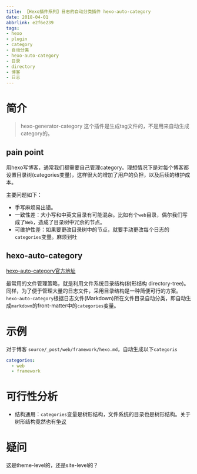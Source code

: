 ```yaml
---
title: 【Hexo插件系列】日志的自动分类插件 hexo-auto-category
date: 2018-04-01
abbrlink: e2f6e239
tags:
- hexo
- plugin
- category
- 自动分类
- hexo-auto-category
- 目录
- directory
- 博客
- 日志
---
```



# 简介

> hexo-generator-category  这个插件是生成tag文件的，不是用来自动生成category的。




## pain point

用hexo写博客，通常我们都需要自己管理category。理想情况下是对每个博客都设置目录树(categories变量)，这样很大的增加了用户的负担，以及后续的维护成本。

主要问题如下：

- 手写麻烦易出错。
- 一致性差：大小写和中英文目录有可能混杂。比如有个`web`目录，偶尔我们写成了`Web`，造成了目录树中冗余的节点。
- 可维护性差：如果要更改目录树中的节点，就要手动更改每个日志的`categories`变量。麻烦到吐

## hexo-auto-category

[hexo-auto-category官方地址](https://github.com/xu-song/hexo-auto-category)

最常用的文件管理策略，就是利用文件系统目录结构(树形结构 directory-tree)。
同样，为了便于管理大量的日志文件，采用目录结构是一种简便可行的方案。`hexo-auto-category`根据日志文件(Markdown)所在文件目录自动分类，即自动生成`markdown`的front-matter中的`categories`变量。


# 示例

对于博客  `source/_post/web/framework/hexo.md`，自动生成以下`categoris`
```yml
categories:
  - web
  - framework
```


# 可行性分析

- 结构通用：`categories`变量是树形结构，文件系统的目录也是树形结构。关于树形结构竟然也有[争议](https://github.com/hexojs/hexo/issues/848)



# 疑问

这是theme-level的，还是site-level的？
